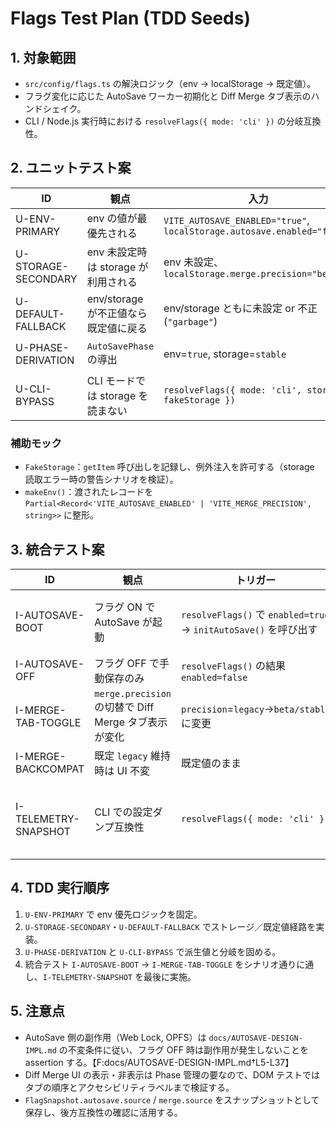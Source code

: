 # Flags Test Plan (TDD Seeds)

## 1. 対象範囲
- `src/config/flags.ts` の解決ロジック（env → localStorage → 既定値）。
- フラグ変化に応じた AutoSave ワーカー初期化と Diff Merge タブ表示のハンドシェイク。
- CLI / Node.js 実行時における `resolveFlags({ mode: 'cli' })` の分岐互換性。

## 2. ユニットテスト案
| ID | 観点 | 入力 | 期待値 |
| --- | --- | --- | --- |
| U-ENV-PRIMARY | env の値が最優先される | `VITE_AUTOSAVE_ENABLED="true"`, `localStorage.autosave.enabled="false"` | `enabled=true`, `autosave.source='env'` |
| U-STORAGE-SECONDARY | env 未設定時は storage が利用される | env 未設定、`localStorage.merge.precision="beta"` | `precision='beta'`, `merge.source='localStorage'` |
| U-DEFAULT-FALLBACK | env/storage が不正値なら既定値に戻る | env/storage ともに未設定 or 不正 (`"garbage"`) | `DEFAULT_FLAGS` のスナップショットが採用される |
| U-PHASE-DERIVATION | `AutoSavePhase` の導出 | env=`true`, storage=`stable` | `phase='phase-b'` が算出される |
| U-CLI-BYPASS | CLI モードでは storage を読まない | `resolveFlags({ mode: 'cli', storage: fakeStorage })` | storage 未呼び出しをモックで検証 |

### 補助モック
- `FakeStorage`：`getItem` 呼び出しを記録し、例外注入を許可する（storage 読取エラー時の警告シナリオを検証）。
- `makeEnv()`：渡されたレコードを `Partial<Record<'VITE_AUTOSAVE_ENABLED' | 'VITE_MERGE_PRECISION', string>>` に整形。

## 3. 統合テスト案
| ID | 観点 | トリガー | 期待値 |
| --- | --- | --- | --- |
| I-AUTOSAVE-BOOT | フラグ ON で AutoSave が起動 | `resolveFlags()` で `enabled=true` → `initAutoSave()` を呼び出す | AutoSave が OPFS 書き込み前に Web Lock を取得し、`disabled=false` で実行される（`autosave.enabled=false` 時は no-op）。【F:docs/AUTOSAVE-DESIGN-IMPL.md†L5-L37】 |
| I-AUTOSAVE-OFF | フラグ OFF で手動保存のみ | `resolveFlags()` の結果 `enabled=false` | `initAutoSave()` を呼ばず、既存保存ショートカットがそのまま動作。既存 UI の動線は維持される。 | 
| I-MERGE-TAB-TOGGLE | `merge.precision` の切替で Diff Merge タブ表示が変化 | `precision`=`legacy`→`beta/stable` に変更 | `MergeDock` の Diff Merge タブが Phase B で有効化され、既存タブ構成の順序は不変。【F:docs/CONFIG_FLAGS.md†L24-L47】 |
| I-MERGE-BACKCOMPAT | 既定 `legacy` 維持時は UI 不変 | 既定値のまま | `MergeDock` が従来タブのみを描画し、`beta`/`stable` オプションが非表示。 | 
| I-TELEMETRY-SNAPSHOT | CLI での設定ダンプ互換性 | `resolveFlags({ mode: 'cli' })` | JSON 出力が既存 Collector パイプライン（Day8 参照）と互換であり、source 情報は含めつつ構造は変更しない。【F:Day8/docs/day8/design/03_architecture.md†L1-L31】 |

## 4. TDD 実行順序
1. `U-ENV-PRIMARY` で env 優先ロジックを固定。
2. `U-STORAGE-SECONDARY`・`U-DEFAULT-FALLBACK` でストレージ／既定値経路を実装。
3. `U-PHASE-DERIVATION` と `U-CLI-BYPASS` で派生値と分岐を固める。
4. 統合テスト `I-AUTOSAVE-BOOT` → `I-MERGE-TAB-TOGGLE` をシナリオ通りに通し、`I-TELEMETRY-SNAPSHOT` を最後に実施。

## 5. 注意点
- AutoSave 側の副作用（Web Lock, OPFS）は `docs/AUTOSAVE-DESIGN-IMPL.md` の不変条件に従い、フラグ OFF 時は副作用が発生しないことを assertion する。【F:docs/AUTOSAVE-DESIGN-IMPL.md†L5-L37】
- Diff Merge UI の表示・非表示は Phase 管理の要なので、DOM テストではタブの順序とアクセシビリティラベルまで検証する。
- `FlagSnapshot.autosave.source` / `merge.source` をスナップショットとして保存し、後方互換性の確認に活用する。

